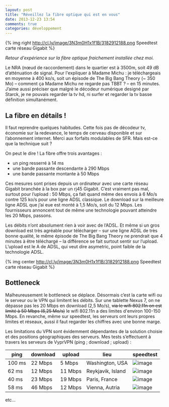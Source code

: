 ```yaml
---
layout: post
title: "Réveillez la fibre optique qui est en vous"
date: 2013-12-23 13:54
comments: true
categories: développement
---
```


{% img right http://cl.ly/image/3N3m0H1x1f1B/3182912188.png Speedtest carte réseau Gigabit %}

_Retour d'expérience sur la fibre optique fraichement installée chez moi._

Le NRA (nœud de raccordement) dans le quartier est à 3500m, soit 49 dB d’atténuation de signal. Pour l'expliquer à Madame Michu : je téléchargeais en moyenne à 400 ko/s, soit un épisode de The Big Bang Theory (~ 350 Mo) – comment ça Madame Michu ne regarde pas TBBT ? – en 15 minutes. J’aime aussi préciser que malgré le décodeur numérique designé par Starck, je ne pouvais regarder la tv hd, ni surfer et regarder la tv basse définition simultanément.

<!-- more -->

La fibre en détails !
---

Il faut reprendre quelques habitudes. Cette fois pas de décodeur tv, économie sur la redevance, le temps de cerveau disponible et sur l’abonnement internet. Merci aux forfaits modulables de SFR. Mais est-ce que la technique suit ?

On peut le dire ! La fibre offre trois avantages :

- un ping resserré à 14 ms
- une bande passante descendante à 290 Mbps
- une bande passante montante à 50 Mbps

Ces mesures sont prises depuis un ordinateur avec une carte réseau Gigabit branchée à la box par un rj45 Gigabit. C’est vraiment pas mal, surtout pour l’upload : 50 Mbps, ça fait quand même des envois à 6 Mo/s contre 125 ko/s pour une ligne ADSL classique.
Le download sur la meilleure ligne ADSL que j’ai eue est monté à 1,5 Mo/s, soit du 12 Mbps. Les fournisseurs annoncent tout de même une technologie pouvant atteindre les 20 Mbps, passons.

Les débits n’ont absolument rien à voir avec de l’ADSL. Et même si un gros download est très agréable pour télécharger – sur une ligne ADSL de très bonne qualité, le même épisode de The Big Bang Theory ne prendrait que 4 minutes à être téléchargé – la différence se fait surtout sentir sur l’upload. L’upload est le A de ADSL, qui veut dire asymetric, point faible de la technologie ADSL.

{% img center http://cl.ly/image/3N3m0H1x1f1B/3182912188.png Speedtest carte réseau Gigabit %}

Bottleneck
---

Malheureusement le bottleneck se déplace. Désormais c’est la carte wifi ou le serveur ou le VPN qui limitent les débits. Sur une tablette Nexus 7, on ne dépasse pas les 20 Mbps en download (2,5 Mo/s), ~~via le wifi 802.11n on est limité à 50 Mbps (6,25 Mo/s)~~ le wifi 802.11n a des limites d'environ 100-150 Mbps. En revanche, même sur speedtest, les serveurs ont leurs propres limites et réseaux, aussi il faut regarder les chiffres avec une bonne marge.

Les limitations du VPN sont évidemment dépendantes de la solution choisie et des positions géographiques des serveurs. Mes tests s’effectuent à travers les serveurs de VyprVPN (ping ; download ; upload) :

ping    | download  | upload  | lieu              | speedtest
---     | ---       | ---     | ---               | ---
100 ms  | 22 Mbps   | 5 Mbps  | Washington, USA   | ![image](http://cl.ly/image/1W17191N3I3w/3182943632.png "VyprVPN USA")
62 ms   | 12 Mbps   | 11 Mbps | Reykjavik, Island | ![image](http://cl.ly/image/02292G0r2p34/3182947376.png "VyprVPN Island")
40 ms   | 23 Mbps   | 19 Mbps | Paris, France     | ![image](http://cl.ly/image/0c1G2r1h281p/3182950615.png "VyprVPN Paris")
58 ms   | 46 Mbps   | 12 Mbps | Vienna, Autria    | ![image](http://cl.ly/image/1U3v2i3a1X1c/3182955706.png "VyprVPN Autria")

etc…
